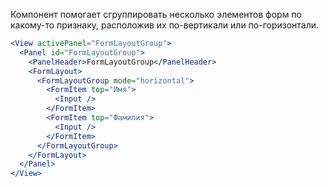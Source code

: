 Компонент помогает сгруппировать несколько элементов форм по какому-то признаку, расположив их по-вертикали или
по-горизонтали.

```jsx
<View activePanel="FormLayoutGroup">
  <Panel id="FormLayoutGroup">
    <PanelHeader>FormLayoutGroup</PanelHeader>
    <FormLayout>
      <FormLayoutGroup mode="horizontal">
        <FormItem top="Имя">    
          <Input />
        </FormItem>
        <FormItem top="Фамилия">    
          <Input />
        </FormItem>
      </FormLayoutGroup>
    </FormLayout>
  </Panel>
</View>
```
